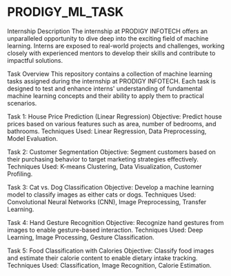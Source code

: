 # PRODIGY_ML_TASK
Internship Description
The internship at PRODIGY INFOTECH offers an unparalleled opportunity to dive deep into the exciting field of machine learning. Interns are exposed to real-world projects and challenges, working closely with experienced mentors to develop their skills and contribute to impactful solutions.

Task Overview
This repository contains a collection of machine learning tasks assigned during the internship at PRODIGY INFOTECH. Each task is designed to test and enhance interns' understanding of fundamental machine learning concepts and their ability to apply them to practical scenarios.

Task 1: House Price Prediction (Linear Regression)
Objective: Predict house prices based on various features such as area, number of bedrooms, and bathrooms.
Techniques Used: Linear Regression, Data Preprocessing, Model Evaluation.

Task 2: Customer Segmentation
Objective: Segment customers based on their purchasing behavior to target marketing strategies effectively.
Techniques Used: K-means Clustering, Data Visualization, Customer Profiling.

Task 3: Cat vs. Dog Classification
Objective: Develop a machine learning model to classify images as either cats or dogs.
Techniques Used: Convolutional Neural Networks (CNN), Image Preprocessing, Transfer Learning.

Task 4: Hand Gesture Recognition
Objective: Recognize hand gestures from images to enable gesture-based interaction.
Techniques Used: Deep Learning, Image Processing, Gesture Classification.

Task 5: Food Classification with Calories
Objective: Classify food images and estimate their calorie content to enable dietary intake tracking.
Techniques Used: Classification, Image Recognition, Calorie Estimation.
